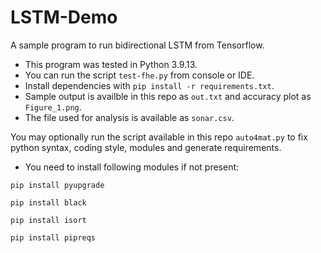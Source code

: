 # LSTM-Demo
A sample program to run bidirectional LSTM from Tensorflow.


- This program was tested in Python 3.9.13.
- You can run the script `test-fhe.py` from console or IDE.
- Install dependencies with `pip install -r requirements.txt`.
- Sample output is availble in this repo as `out.txt` and accuracy plot as `Figure_1.png`.
- The file used for analysis is available as `sonar.csv`.


You may optionally run the script available in this repo `auto4mat.py` to fix python syntax, coding style, modules and generate requirements.
- You need to install following modules if not present:

`pip install pyupgrade`

`pip install black`

`pip install isort`

`pip install pipreqs`
